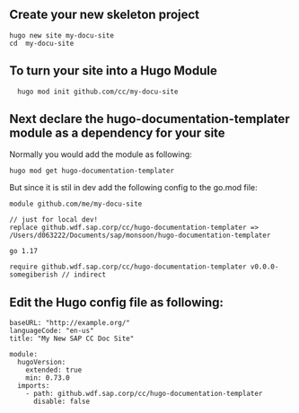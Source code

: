 ## Create your new skeleton project

```
hugo new site my-docu-site
cd  my-docu-site
```

## To turn your site into a Hugo Module

```
  hugo mod init github.com/cc/my-docu-site
```

## Next declare the hugo-documentation-templater module as a dependency for your site

Normally you would add the module as following:

```
hugo mod get hugo-documentation-templater
```

But since it is stil in dev add the following config to the go.mod file:

```
module github.com/me/my-docu-site

// just for local dev!
replace github.wdf.sap.corp/cc/hugo-documentation-templater => /Users/d063222/Documents/sap/monsoon/hugo-documentation-templater

go 1.17

require github.wdf.sap.corp/cc/hugo-documentation-templater v0.0.0-somegiberish // indirect
```

## Edit the Hugo config file as following:

```
baseURL: "http://example.org/"
languageCode: "en-us"
title: "My New SAP CC Doc Site"

module:
  hugoVersion:
    extended: true
    min: 0.73.0
  imports:
    - path: github.wdf.sap.corp/cc/hugo-documentation-templater
      disable: false
```
